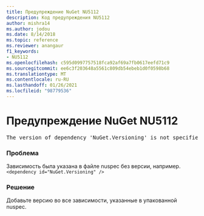 ```yaml
---
title: Предупреждение NuGet NU5112
description: Код предупреждения NU5112
author: mishra14
ms.author: jodou
ms.date: 8/14/2018
ms.topic: reference
ms.reviewer: anangaur
f1_keywords:
- NU5112
ms.openlocfilehash: c595d0997757518fca92af69a7fb0617eefd71c9
ms.sourcegitcommit: ee6c3f203648a5561c809db54ebeb1d0f0598b68
ms.translationtype: MT
ms.contentlocale: ru-RU
ms.lasthandoff: 01/26/2021
ms.locfileid: "98779536"
---
```

# <a name="nuget-warning-nu5112"></a>Предупреждение NuGet NU5112
<pre>The version of dependency 'NuGet.Versioning' is not specified. Specify the version of dependency and rebuild your package.</pre>

### <a name="issue"></a>Проблема

Зависимость была указана в файле nuspec без версии, например. `<dependency id="NuGet.Versioning" />`


### <a name="solution"></a>Решение

Добавьте версию во все зависимости, указанные в упакованной nuspec.

